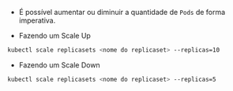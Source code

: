 - É possível aumentar ou diminuir a quantidade de `Pods` de forma imperativa.

- Fazendo um Scale Up
```bash
kubectl scale replicasets <nome do replicaset> --replicas=10
```

- Fazendo um Scale Down
```bash
kubectl scale replicasets <nome do replicaset> --replicas=5
```